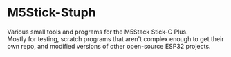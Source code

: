 # M5Stick-Stuph
Various small tools and programs for the M5Stack Stick-C Plus.  
Mostly for testing, scratch programs that aren't complex enough to get their own repo, and modified versions of other open-source ESP32 projects.
